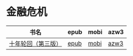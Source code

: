 # 金融危机

| 书名 | epub | mobi | azw3 |
| --- | --- | --- | --- |
| [十年轮回（第三版）](http://ct.dalanmei.com/f/31084289-571889159-630bd2) | [epub](http://ct.dalanmei.com/f/31084289-571889159-630bd2) | [mobi](http://ct.dalanmei.com/f/31084289-571553782-87c32b) | [azw3](http://ct.dalanmei.com/f/31084289-572070150-7f9a3d) |
